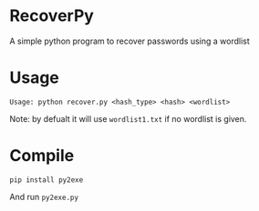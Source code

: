 # RecoverPy

A simple python program to recover passwords using a wordlist

# Usage 

`Usage: python recover.py <hash_type> <hash> <wordlist>`

Note: by defualt it will use `wordlist1.txt` if no wordlist is given.

# Compile

`pip install py2exe`

And run `py2exe.py`
